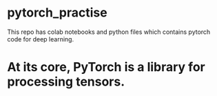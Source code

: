# pytorch_practise
This repo has colab notebooks and python files which contains pytorch code for deep learning.
# At its core, PyTorch is a library for processing tensors.
